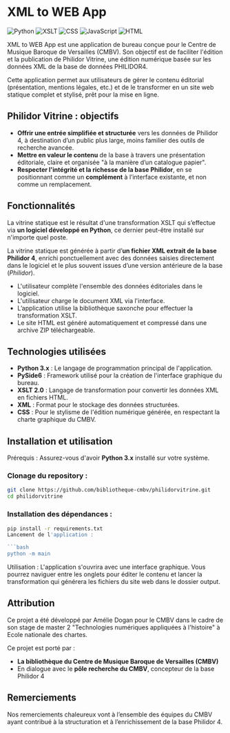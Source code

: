 # XML to WEB App

![Python](https://img.shields.io/badge/Python-3.8+-3776AB?style=flat-square&logo=python&logoColor=white)
![XSLT](https://img.shields.io/badge/XSLT-2.0-555555?style=flat-square)
![CSS](https://img.shields.io/badge/CSS-3-1572B6?style=flat-square&logo=css3&logoColor=white)
![JavaScript](https://img.shields.io/badge/JavaScript-ES6-F7DF1E?style=flat-square&logo=javascript&logoColor=black)
![HTML](https://img.shields.io/badge/HTML-5-E34F26?style=flat-square&logo=html5&logoColor=white)

XML to WEB App est une application de bureau conçue pour le Centre de Musique Baroque de Versailles (CMBV). Son objectif est de faciliter l'édition et la publication de Philidor Vitrine, une édition numérique basée sur les données XML de la base de données PHILIDOR4.

Cette application permet aux utilisateurs de gérer le contenu éditorial (présentation, mentions légales, etc.) et de le transformer en un site web statique complet et stylisé, prêt pour la mise en ligne.

## Philidor Vitrine : objectifs

- **Offrir une entrée simplifiée et structurée** vers les données de Philidor 4, à destination d’un public plus large, moins familier des outils de recherche avancée.
- **Mettre en valeur le contenu** de la base à travers une présentation éditoriale, claire et organisée "à la manière d’un catalogue papier".
- **Respecter l'intégrité et la richesse de la base Philidor**, en se positionnant comme un **complément** à l’interface existante, et non comme un remplacement.

## Fonctionnalités

La vitrine statique est le résultat d'une transformation XSLT qui s’effectue via **un logiciel développé en Python**, ce dernier peut-être installé sur n'importe quel poste.

La vitrine statique est générée à partir d’**un fichier XML extrait de la base Philidor 4**, enrichi ponctuellement avec des données saisies directement dans le logiciel et le plus souvent issues d’une version antérieure de la base (*Philidor*).

- L'utilisateur complète l'ensemble des données éditoriales dans le logiciel.
- L'utilisateur charge le document XML via l'interface.
- L’application utilise la bibliothèque 
saxonche
 pour effectuer la transformation XSLT.
- Le site HTML est généré automatiquement et compressé dans une archive ZIP téléchargeable.

## Technologies utilisées

- **Python 3.x** : Le langage de programmation principal de l'application.
- **PySide6** : Framework utilisé pour la création de l'interface graphique du bureau.
- **XSLT 2.0** : Langage de transformation pour convertir les données XML en fichiers HTML.
- **XML** : Format pour le stockage des données structurées.
- **CSS** : Pour le stylisme de l'édition numérique générée, en respectant la charte graphique du CMBV.

## Installation et utilisation

Prérequis : Assurez-vous d'avoir **Python 3.x** installé sur votre système.

### Clonage du repository :

```bash
git clone https://github.com/bibliotheque-cmbv/philidorvitrine.git
cd philidorvitrine
```

### Installation des dépendances :

```bash
pip install -r requirements.txt
Lancement de l'application :

```bash
python -m main
```

Utilisation : L'application s'ouvrira avec une interface graphique. Vous pourrez naviguer entre les onglets pour éditer le contenu et lancer la transformation qui générera les fichiers du site web dans le dossier output.

## Attribution

Ce projet a été développé par Amélie Dogan pour le CMBV dans le cadre de son stage de master 2 "Technologies numériques appliquées à l'histoire" à Ecole nationale des chartes.

Ce projet est porté par :

- **La bibliothèque du Centre de Musique Baroque de Versailles (CMBV)**
- En dialogue avec le **pôle recherche du CMBV**, concepteur de la base Philidor 4

## Remerciements

Nos remerciements chaleureux vont à l’ensemble des équipes du CMBV ayant contribué à la structuration et à l’enrichissement de la base Philidor 4.

